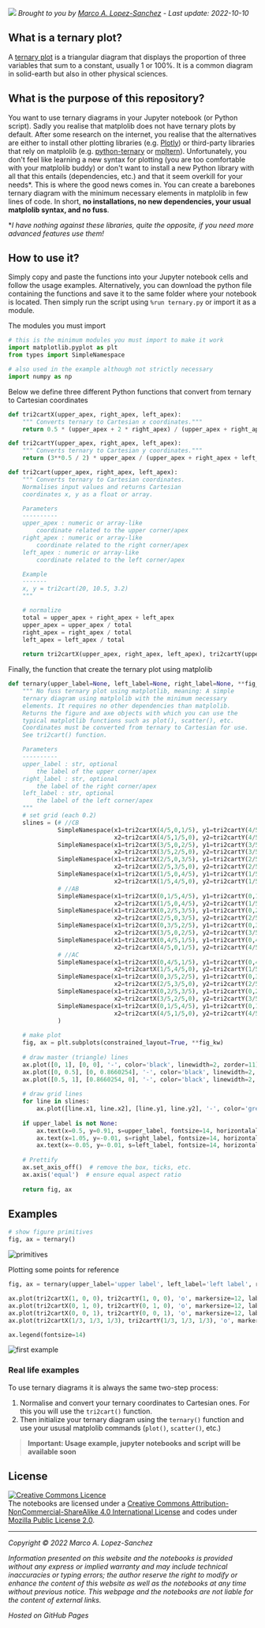 ![](https://github.com/marcoalopez/ternary_plots/blob/main/imgs/header.jpg?raw=true)
_Brought to you by [Marco A. Lopez-Sanchez](https://marcoalopez.github.io/) - Last update: 2022-10-10_

## **What is a ternary plot?**  

A [ternary plot](https://en.wikipedia.org/wiki/Ternary_plot) is a triangular diagram that displays the proportion of three variables that sum to a constant, usually 1 or 100%. It is a common diagram in solid-earth but also in other physical sciences.

## **What is the purpose of this repository?**  
You want to use ternary diagrams in your Jupyter notebook (or Python script). Sadly you realise that matplolib does not have ternary plots by default. After some research on the internet, you realise that the alternatives are either to install other plotting libraries (e.g. [Plotly](https://plotly.com/python/ternary-plots/)) or third-party libraries that rely on matplolib (e.g. [python-ternary](https://github.com/marcharper/python-ternary) or [mpltern](https://mpltern.readthedocs.io/en/latest/index.html)). Unfortunately, you don't feel like learning a new syntax for plotting (you are too comfortable with your matplolib buddy) or don't want to install a new Python library with all that this entails (dependencies, etc.) and that it seem overkill for your needs\*. This is where the good news comes in. You can create a barebones ternary diagram with the minimum necessary elements in matplolib in few lines of code. In short, **no installations, no new dependencies, your usual matplolib syntax, and no fuss**.

\*_I have nothing against these libraries, quite the opposite, if you need more advanced features use them!_

## **How to use it?**  
Simply copy and paste the functions into your Jupyter notebook cells and follow the usage examples. Alternatively, you can download the python file containing the functions and save it to the same folder where your notebook is located. Then simply run the script using ``%run ternary.py`` or import it as a module.

The modules you must import

```python
# this is the minimum modules you must import to make it work
import matplotlib.pyplot as plt
from types import SimpleNamespace

# also used in the example although not strictly necessary
import numpy as np
```

Below we define three different Python functions that convert from ternary to Cartesian coordinates

```python
def tri2cartX(upper_apex, right_apex, left_apex):
    """ Converts ternary to Cartesian x coordinates."""
    return 0.5 * (upper_apex + 2 * right_apex) / (upper_apex + right_apex + left_apex)

def tri2cartY(upper_apex, right_apex, left_apex):
    """ Converts ternary to Cartesian y coordinates."""
    return (3**0.5 / 2) * upper_apex / (upper_apex + right_apex + left_apex)

def tri2cart(upper_apex, right_apex, left_apex):
    """ Converts ternary to Cartesian coordinates.
    Normalises input values and returns Cartesian
    coordinates x, y as a float or array.

    Parameters
    ----------
    upper_apex : numeric or array-like
        coordinate related to the upper corner/apex
    right_apex : numeric or array-like
        coordinate related to the right corner/apex
    left_apex : numeric or array-like
        coordinate related to the left corner/apex

    Example
    -------
    x, y = tri2cart(20, 10.5, 3.2)
    """

    # normalize
    total = upper_apex + right_apex + left_apex
    upper_apex = upper_apex / total
    right_apex = right_apex / total
    left_apex = left_apex / total
    
    return tri2cartX(upper_apex, right_apex, left_apex), tri2cartY(upper_apex, right_apex, left_apex)
```
Finally, the function that create the ternary plot using matplolib

```python
def ternary(upper_label=None, left_label=None, right_label=None, **fig_kw):
    """ No fuss ternary plot using matplotlib, meaning: A simple
    ternary diagram using matplolib with the minimum necessary
    elements. It requires no other dependencies than matplolib.
    Returns the figure and axe objects with which you can use the
    typical matplotlib functions such as plot(), scatter(), etc.
    Coordinates must be converted from ternary to Cartesian for use.
    See tri2cart() function.

    Parameters
    ----------
    upper_label : str, optional
        the label of the upper corner/apex
    right_label : str, optional
        the label of the right corner/apex
    left_label : str, optional
        the label of the left corner/apex
    """    
    # set grid (each 0.2)
    slines = (# //CB
              SimpleNamespace(x1=tri2cartX(4/5,0,1/5), y1=tri2cartY(4/5,0,1/5),
                              x2=tri2cartX(4/5,1/5,0), y2=tri2cartY(4/5,1/5,0)),
              SimpleNamespace(x1=tri2cartX(3/5,0,2/5), y1=tri2cartY(3/5,0,2/5),
                              x2=tri2cartX(3/5,2/5,0), y2=tri2cartY(3/5,2/5,0)),
              SimpleNamespace(x1=tri2cartX(2/5,0,3/5), y1=tri2cartY(2/5,0,3/5),
                              x2=tri2cartX(2/5,3/5,0), y2=tri2cartY(2/5,3/5,0)),
              SimpleNamespace(x1=tri2cartX(1/5,0,4/5), y1=tri2cartY(1/5,0,4/5),
                              x2=tri2cartX(1/5,4/5,0), y2=tri2cartY(1/5,4/5,0)),
              # //AB
              SimpleNamespace(x1=tri2cartX(0,1/5,4/5), y1=tri2cartY(0,1/5,4/5),
                              x2=tri2cartX(1/5,0,4/5), y2=tri2cartY(1/5,0,4/5)),
              SimpleNamespace(x1=tri2cartX(0,2/5,3/5), y1=tri2cartY(0,2/5,3/5),
                              x2=tri2cartX(2/5,0,3/5), y2=tri2cartY(2/5,0,3/5)),
              SimpleNamespace(x1=tri2cartX(0,3/5,2/5), y1=tri2cartY(0,3/5,2/5),
                              x2=tri2cartX(3/5,0,2/5), y2=tri2cartY(3/5,0,2/5)),
              SimpleNamespace(x1=tri2cartX(0,4/5,1/5), y1=tri2cartY(0,4/5,1/5),
                              x2=tri2cartX(4/5,0,1/5), y2=tri2cartY(4/5,0,1/5)),
              # //AC
              SimpleNamespace(x1=tri2cartX(0,4/5,1/5), y1=tri2cartY(0,4/5,1/5),
                              x2=tri2cartX(1/5,4/5,0), y2=tri2cartY(1/5,4/5,0)),
              SimpleNamespace(x1=tri2cartX(0,3/5,2/5), y1=tri2cartY(0,3/5,2/5),
                              x2=tri2cartX(2/5,3/5,0), y2=tri2cartY(2/5,3/5,0)),
              SimpleNamespace(x1=tri2cartX(0,2/5,3/5), y1=tri2cartY(0,2/5,3/5),
                              x2=tri2cartX(3/5,2/5,0), y2=tri2cartY(3/5,2/5,0)),
              SimpleNamespace(x1=tri2cartX(0,1/5,4/5), y1=tri2cartY(0,1/5,4/5),
                              x2=tri2cartX(4/5,1/5,0), y2=tri2cartY(4/5,1/5,0))
              )
    
    # make plot
    fig, ax = plt.subplots(constrained_layout=True, **fig_kw)
    
    # draw master (triangle) lines
    ax.plot([0, 1], [0, 0], '-', color='black', linewidth=2, zorder=11)
    ax.plot([0, 0.5], [0, 0.8660254], '-', color='black', linewidth=2, zorder=11)
    ax.plot([0.5, 1], [0.8660254, 0], '-', color='black', linewidth=2, zorder=11)
    
    # draw grid lines
    for line in slines:
        ax.plot([line.x1, line.x2], [line.y1, line.y2], '-', color='grey', linewidth=1, zorder=1)
    
    if upper_label is not None:
        ax.text(x=0.5, y=0.91, s=upper_label, fontsize=14, horizontalalignment='center', verticalalignment='top', zorder=11)
        ax.text(x=1.05, y=-0.01, s=right_label, fontsize=14, horizontalalignment='center', verticalalignment='top', zorder=11)
        ax.text(x=-0.05, y=-0.01, s=left_label, fontsize=14, horizontalalignment='center', verticalalignment='top', zorder=11)
    
    # Prettify
    ax.set_axis_off()  # remove the box, ticks, etc.
    ax.axis('equal')  # ensure equal aspect ratio
    
    return fig, ax
```

## Examples


```python
# show figure primitives
fig, ax = ternary()
```

![primitives](https://raw.githubusercontent.com/marcoalopez/ternary_plots/main/imgs/primitives.png)

Plotting some points for reference

```python
fig, ax = ternary(upper_label='upper label', left_label='left label', right_label='right label')

ax.plot(tri2cartX(1, 0, 0), tri2cartY(1, 0, 0), 'o', markersize=12, label='(1,0,0)')
ax.plot(tri2cartX(0, 1, 0), tri2cartY(0, 1, 0), 'o', markersize=12, label='(0,1,0)')
ax.plot(tri2cartX(0, 0, 1), tri2cartY(0, 0, 1), 'o', markersize=12, label='(0,0,1)')
ax.plot(tri2cartX(1/3, 1/3, 1/3), tri2cartY(1/3, 1/3, 1/3), 'o', markersize=12, label='the centre')

ax.legend(fontsize=14)
```

![first example](https://raw.githubusercontent.com/marcoalopez/ternary_plots/main/imgs/first%20example.png)





### Real life examples

To use ternary diagrams it is always the same two-step process:

1) Normalise and convert your ternary coordinates to Cartesian ones. For this you will use the ``tri2cart()`` function.
2) Then initialize your ternary diagram using the ``ternary()`` function and use your ususal matplolib commands (``plot()``, ``scatter()``, etc.)

> **Important: Usage example, jupyter notebooks and script will be available soon**



## License

[![Creative Commons Licence](https://i.creativecommons.org/l/by-nc-sa/4.0/88x31.png)](http://creativecommons.org/licenses/by-nc-sa/4.0/)  
The notebooks are licensed under a [Creative Commons Attribution-NonCommercial-ShareAlike 4.0 International License](http://creativecommons.org/licenses/by-nc-sa/4.0/) and codes under [Mozilla Public License 2.0](https://www.mozilla.org/en-US/MPL/2.0/).

---

_Copyright © 2022 Marco A. Lopez-Sanchez_  

_Information presented on this website and the notebooks is provided without any express or implied warranty and may include technical inaccuracies or typing errors; the author reserve the right to modify or enhance the content of this website as well as the notebooks at any time without previous notice. This webpage and the notebooks are not liable for the content of external links._  

_Hosted on GitHub Pages_
